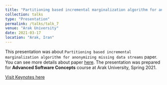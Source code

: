 ```yaml
---
title: "Partitioning based incremental marginalization algorithm for anonymizing missing data streams (in Persian)"
collection: talks
type: "Presentation"
permalink: /talks/talk_7
venue: "Arak University"
date: 2021-03-17
location: "Arak, Iran"
---
```


This presentation was about `Partitioning based incremental marginalization algorithm for anonymizing missing data streams` paper. You can see more details about paper [here](https://ieeexplore.ieee.org/abstract/document/8982399). The presentation was prepared for **Advanced Software Concepts** course at Arak University, Spring 2021.

[Visit Keynotes here](https://alirezasn.github.io/files/talk_7_slides)